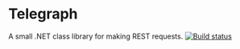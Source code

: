 # Telegraph
A small .NET class library for making REST requests.
[![Build status](https://ci.appveyor.com/api/projects/status/7am86ild1nky53hx?svg=true)](https://ci.appveyor.com/project/tylerbhughes/telegraph)
